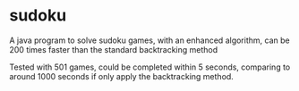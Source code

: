 # sudoku
A java program to solve sudoku games, with an enhanced algorithm, can be 200 times faster than the standard backtracking method

Tested with 501 games, could be completed within 5 seconds, comparing to around 1000 seconds if only apply the backtracking method.
